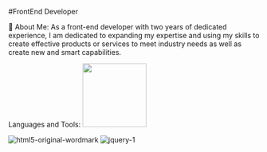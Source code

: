
#FrontEnd Developer

📌 About Me:
As a front-end developer with two years of dedicated experience, I am dedicated to expanding my expertise and using my skills to create effective products or services to meet industry needs as well as create new and smart capabilities.


Languages and Tools:
<img src="relative/path/in/repository/to/image.svg" width="128"/>

![html5-original-wordmark](https://github.com/user-attachments/assets/9ae41355-6087-44cb-8297-483136256efc)
![jquery-1](https://github.com/user-attachments/assets/53143ed8-9014-47c6-b9ea-b83e2805e5cf)
